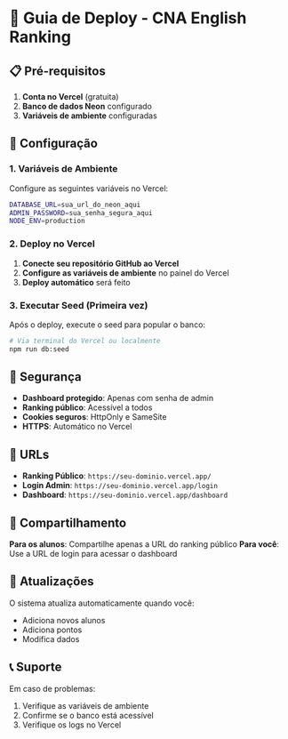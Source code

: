 # 🚀 Guia de Deploy - CNA English Ranking

## 📋 Pré-requisitos

1. **Conta no Vercel** (gratuita)
2. **Banco de dados Neon** configurado
3. **Variáveis de ambiente** configuradas

## 🔧 Configuração

### 1. Variáveis de Ambiente

Configure as seguintes variáveis no Vercel:

```bash
DATABASE_URL=sua_url_do_neon_aqui
ADMIN_PASSWORD=sua_senha_segura_aqui
NODE_ENV=production
```

### 2. Deploy no Vercel

1. **Conecte seu repositório GitHub ao Vercel**
2. **Configure as variáveis de ambiente** no painel do Vercel
3. **Deploy automático** será feito

### 3. Executar Seed (Primeira vez)

Após o deploy, execute o seed para popular o banco:

```bash
# Via terminal do Vercel ou localmente
npm run db:seed
```

## 🔐 Segurança

- **Dashboard protegido**: Apenas com senha de admin
- **Ranking público**: Acessível a todos
- **Cookies seguros**: HttpOnly e SameSite
- **HTTPS**: Automático no Vercel

## 📱 URLs

- **Ranking Público**: `https://seu-dominio.vercel.app/`
- **Login Admin**: `https://seu-dominio.vercel.app/login`
- **Dashboard**: `https://seu-dominio.vercel.app/dashboard`

## 🎯 Compartilhamento

**Para os alunos**: Compartilhe apenas a URL do ranking público
**Para você**: Use a URL de login para acessar o dashboard

## 🔄 Atualizações

O sistema atualiza automaticamente quando você:
- Adiciona novos alunos
- Adiciona pontos
- Modifica dados

## 📞 Suporte

Em caso de problemas:
1. Verifique as variáveis de ambiente
2. Confirme se o banco está acessível
3. Verifique os logs no Vercel
